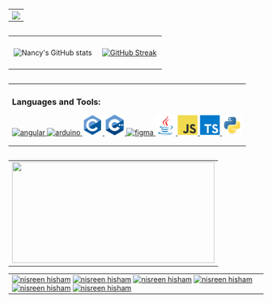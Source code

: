 

 <table align="center">
<tr>
  <td>
<img align="center" width="400"  src="https://usagif.com/wp-content/uploads/2022/fzk5d/demon-slayer-anime-acegif-74.gif">
   </tr>
  </td>
<table>
 
 
         
<table>
        <tr>
            <td style="padding:10px">
             
![Nancy's GitHub stats](https://github-readme-streak-stats.herokuapp.com/?user=nancyhisham&)
             
</td>
         
<td style="padding:10px">
 
[![GitHub Streak](https://github-readme-stats.vercel.app/api?username=nancyhisham&show_icons=true&locale=en)](https://git.io/streak-stats)
            </td>
        </tr>
    </table>
    

<table align="left" >
 <tr >
  <td >
   
   <h3 align="left" >Languages and Tools:</h3>

 <a href="https://angular.io" target="_blank" rel="noreferrer"> <img src="https://angular.io/assets/images/logos/angular/angular.svg" alt="angular" width="40" height="40"/> </a> <a href="https://www.arduino.cc/" target="_blank" rel="noreferrer"> <img src="https://cdn.worldvectorlogo.com/logos/arduino-1.svg" alt="arduino" width="40" height="40"/> </a><a href="https://www.cprogramming.com/" target="_blank" rel="noreferrer"> <img src="https://raw.githubusercontent.com/devicons/devicon/master/icons/c/c-original.svg" alt="c" width="40" height="40"/> </a><a href="https://www.w3schools.com/cpp/" target="_blank" rel="noreferrer"> <img src="https://raw.githubusercontent.com/devicons/devicon/master/icons/cplusplus/cplusplus-original.svg" alt="cplusplus" width="40" height="40"/> </a> <a href="https://www.figma.com/" target="_blank" rel="noreferrer"> <img src="https://www.vectorlogo.zone/logos/figma/figma-icon.svg" alt="figma" width="40" height="40"/> </a> <a href="https://www.java.com" target="_blank" rel="noreferrer"> <img src="https://raw.githubusercontent.com/devicons/devicon/master/icons/java/java-original.svg" alt="java" width="40" height="40"/> </a> <a href="https://developer.mozilla.org/en-US/docs/Web/JavaScript" target="_blank" rel="noreferrer"> <img src="https://raw.githubusercontent.com/devicons/devicon/master/icons/javascript/javascript-original.svg" alt="javascript" width="40" height="40"/> </a> <a href="https://www.typescriptlang.org/" target="_blank" rel="noreferrer"> <img src="https://raw.githubusercontent.com/devicons/devicon/master/icons/typescript/typescript-original.svg" alt="typescript" width="40" height="40"/> </a><a href="https://www.python.org" target="_blank" rel="noreferrer"> <img src="https://raw.githubusercontent.com/devicons/devicon/master/icons/python/python-original.svg" alt="python" width="40" height="40"/> </a>
  
   
   </td>   
 </tr>
    </table>
         
 <table align="right" style="border-collapse: collapse;">      
 <td>

  <img  style="width:400px; height:200px;" src="https://github-readme-stats.vercel.app/api/top-langs?username=nancyhisham&show_icons=true&locale=en&layout=compact">
  </td>
 </table>
 
<table align="center" style="border-collapse: collapse;">
  <tr>
    <td>
      <a href="https://discord.com/channels/@me" target="blank"><img src="https://img.shields.io/badge/Discord-7289DA?style=for-the-badge&logo=discord&logoColor=white" alt="nisreen hisham" /></a>
      <a href="https://www.instagram.com/nancyhisham_/" target="blank"><img src="https://img.shields.io/badge/Instagram-E4405F?style=for-the-badge&logo=instagram&logoColor=white" alt="nisreen hisham" /></a>
      <a href="https://www.linkedin.com/in/nisreen-hf-34a31726a/" target="blank"><img src="https://img.shields.io/badge/LinkedIn-0077B5?style=for-the-badge&logo=linkedin&logoColor=white" alt="nisreen hisham" /></a>
      <a href="https://www.facebook.com/nermeenali.2007/" target="blank"><img src="https://img.shields.io/badge/Facebook-1877F2?style=for-the-badge&logo=facebook&logoColor=white" alt="nisreen hisham" /></a>
      <a href="https://myaccount.google.com/?tab=kk&hl=en_GB" target="blank"><img src="https://img.shields.io/badge/Gmail-D14836?style=for-the-badge&logo=gmail&logoColor=white" alt="nisreen hisham" /></a>
      <a href="https://web.telegram.org/k/" target="blank"><img src="https://img.shields.io/badge/Telegram-2CA5E0?style=for-the-badge&logo=telegram&logoColor=white" alt="nisreen hisham" /></a>
    </td>
  </tr>
</table>







